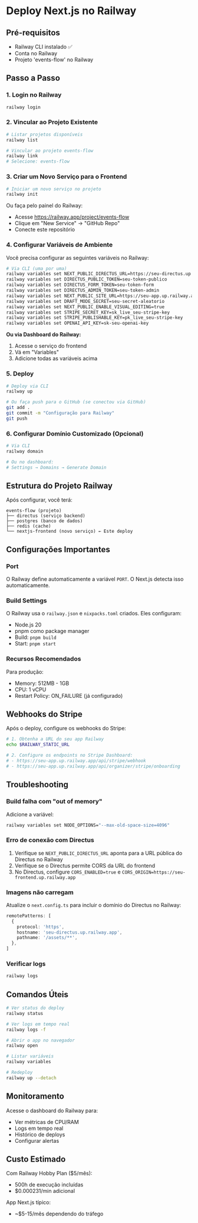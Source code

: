 # Deploy Next.js no Railway

## Pré-requisitos

- Railway CLI instalado ✅
- Conta no Railway
- Projeto 'events-flow' no Railway

## Passo a Passo

### 1. Login no Railway

```bash
railway login
```

### 2. Vincular ao Projeto Existente

```bash
# Listar projetos disponíveis
railway list

# Vincular ao projeto events-flow
railway link
# Selecione: events-flow
```

### 3. Criar um Novo Serviço para o Frontend

```bash
# Iniciar um novo serviço no projeto
railway init
```

Ou faça pelo painel do Railway:
- Acesse https://railway.app/project/events-flow
- Clique em "New Service" → "GitHub Repo"
- Conecte este repositório

### 4. Configurar Variáveis de Ambiente

Você precisa configurar as seguintes variáveis no Railway:

```bash
# Via CLI (uma por uma)
railway variables set NEXT_PUBLIC_DIRECTUS_URL=https://seu-directus.up.railway.app
railway variables set DIRECTUS_PUBLIC_TOKEN=seu-token-publico
railway variables set DIRECTUS_FORM_TOKEN=seu-token-form
railway variables set DIRECTUS_ADMIN_TOKEN=seu-token-admin
railway variables set NEXT_PUBLIC_SITE_URL=https://seu-app.up.railway.app
railway variables set DRAFT_MODE_SECRET=seu-secret-aleatorio
railway variables set NEXT_PUBLIC_ENABLE_VISUAL_EDITING=true
railway variables set STRIPE_SECRET_KEY=sk_live_seu-stripe-key
railway variables set STRIPE_PUBLISHABLE_KEY=pk_live_seu-stripe-key
railway variables set OPENAI_API_KEY=sk-seu-openai-key
```

**Ou via Dashboard do Railway:**
1. Acesse o serviço do frontend
2. Vá em "Variables"
3. Adicione todas as variáveis acima

### 5. Deploy

```bash
# Deploy via CLI
railway up

# Ou faça push para o GitHub (se conectou via GitHub)
git add .
git commit -m "Configuração para Railway"
git push
```

### 6. Configurar Domínio Customizado (Opcional)

```bash
# Via CLI
railway domain

# Ou no dashboard:
# Settings → Domains → Generate Domain
```

## Estrutura do Projeto Railway

Após configurar, você terá:

```
events-flow (projeto)
├── directus (serviço backend)
├── postgres (banco de dados)
├── redis (cache)
└── nextjs-frontend (novo serviço) ← Este deploy
```

## Configurações Importantes

### Port

O Railway define automaticamente a variável `PORT`. O Next.js detecta isso automaticamente.

### Build Settings

O Railway usa o `railway.json` e `nixpacks.toml` criados. Eles configuram:
- Node.js 20
- pnpm como package manager
- Build: `pnpm build`
- Start: `pnpm start`

### Recursos Recomendados

Para produção:
- Memory: 512MB - 1GB
- CPU: 1 vCPU
- Restart Policy: ON_FAILURE (já configurado)

## Webhooks do Stripe

Após o deploy, configure os webhooks do Stripe:

```bash
# 1. Obtenha a URL do seu app Railway
echo $RAILWAY_STATIC_URL

# 2. Configure os endpoints no Stripe Dashboard:
# - https://seu-app.up.railway.app/api/stripe/webhook
# - https://seu-app.up.railway.app/api/organizer/stripe/onboarding
```

## Troubleshooting

### Build falha com "out of memory"

Adicione a variável:
```bash
railway variables set NODE_OPTIONS="--max-old-space-size=4096"
```

### Erro de conexão com Directus

1. Verifique se `NEXT_PUBLIC_DIRECTUS_URL` aponta para a URL pública do Directus no Railway
2. Verifique se o Directus permite CORS da URL do frontend
3. No Directus, configure `CORS_ENABLED=true` e `CORS_ORIGIN=https://seu-frontend.up.railway.app`

### Imagens não carregam

Atualize o `next.config.ts` para incluir o domínio do Directus no Railway:

```typescript
remotePatterns: [
  {
    protocol: 'https',
    hostname: 'seu-directus.up.railway.app',
    pathname: '/assets/**',
  },
]
```

### Verificar logs

```bash
railway logs
```

## Comandos Úteis

```bash
# Ver status do deploy
railway status

# Ver logs em tempo real
railway logs -f

# Abrir o app no navegador
railway open

# Listar variáveis
railway variables

# Redeploy
railway up --detach
```

## Monitoramento

Acesse o dashboard do Railway para:
- Ver métricas de CPU/RAM
- Logs em tempo real
- Histórico de deploys
- Configurar alertas

## Custo Estimado

Com Railway Hobby Plan ($5/mês):
- 500h de execução incluídas
- $0.000231/min adicional

App Next.js típico:
- ~$5-15/mês dependendo do tráfego

